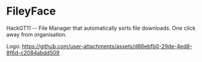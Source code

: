 # FileyFace
HackGT11 -- File Manager that automatically sorts file downloads. One click away from organisation.

Logo: https://github.com/user-attachments/assets/d86ebfb0-29de-4ed8-8f6d-c2084abdd509
